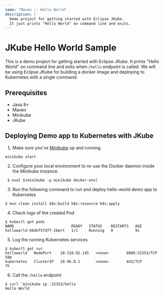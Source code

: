 ```yaml
---
name: "Maven :: Hello World"
description: |
  Demo project for getting started with Eclipse JKube.
  It just prints "Hello World" on command line and exits.
---
```

# JKube Hello World Sample

This is a demo project for getting started with Eclipse JKube. It prints "Hello World" on command line
and exits when `/hello` endpoint is called. We will be using Eclipse JKube for building a docker image
and deploying to Kubernetes with a single command.

## Prerequisites

- Java 8+
- Maven
- Minikube
- JKube

## Deploying Demo app to Kubernetes with JKube

1. Make sure you've [Minikube](https://minikube.sigs.k8s.io/docs/start/) up and running.
```shell
minikube start
```

2. Configure your local environment to re-use the Docker daemon inside the Minikube instance.
```shell
 $ eval $(minikube -p minikube docker-env) 
```

3. Run the following command to run and deploy hello-world demo app to Kubernetes
```shell
$ mvn clean install k8s:build k8s:resource k8s:apply
```

4. Check logs of the created Pod
```
$ kubectl get pods
NAME                          READY   STATUS    RESTARTS   AGE
helloworld-664bf5fdff-2bmrt   1/1     Running   0          9s
```

5. Log the running Kubernetes services
```shell
$ kubectl get svc
helloworld   NodePort    10.110.92.145   <none>        8080:32353/TCP   58m
kubernetes   ClusterIP   10.96.0.1       <none>        443/TCP          7h
```

6. Call the `/hello` endpoint
```shell
$ curl `minikube ip`:32353/hello
Hello World
```